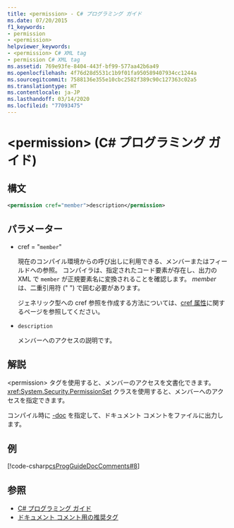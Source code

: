 ```yaml
---
title: <permission> - C# プログラミング ガイド
ms.date: 07/20/2015
f1_keywords:
- permission
- <permission>
helpviewer_keywords:
- <permission> C# XML tag
- permission C# XML tag
ms.assetid: 769e93fe-8404-443f-bf99-577aa42b6a49
ms.openlocfilehash: 4f76d28d5531c1b9f01fa950589407934cc1244a
ms.sourcegitcommit: 7588136e355e10cbc2582f389c90c127363c02a5
ms.translationtype: HT
ms.contentlocale: ja-JP
ms.lasthandoff: 03/14/2020
ms.locfileid: "77093475"
---
```

# <a name="permission-c-programming-guide"></a>\<permission> (C# プログラミング ガイド)

## <a name="syntax"></a>構文

```xml
<permission cref="member">description</permission>
```

## <a name="parameters"></a>パラメーター

- cref = "`member`"

  現在のコンパイル環境からの呼び出しに利用できる、メンバーまたはフィールドへの参照。 コンパイラは、指定されたコード要素が存在し、出力の XML で `member` が正規要素名に変換されることを確認します。 *member* は、二重引用符 (" ") で囲む必要があります。

  ジェネリック型への cref 参照を作成する方法については、[cref 属性](./cref-attribute.md)に関するページを参照してください。

- `description`

  メンバーへのアクセスの説明です。

## <a name="remarks"></a>解説

\<permission> タグを使用すると、メンバーのアクセスを文書化できます。 <xref:System.Security.PermissionSet> クラスを使用すると、メンバーへのアクセスを指定できます。

コンパイル時に [-doc](../../language-reference/compiler-options/doc-compiler-option.md) を指定して、ドキュメント コメントをファイルに出力します。

## <a name="example"></a>例

[!code-csharp[csProgGuideDocComments#8](~/samples/snippets/csharp/VS_Snippets_VBCSharp/csProgGuideDocComments/CS/DocComments.cs#8)]

## <a name="see-also"></a>参照

- [C# プログラミング ガイド](../index.md)
- [ドキュメント コメント用の推奨タグ](./recommended-tags-for-documentation-comments.md)
